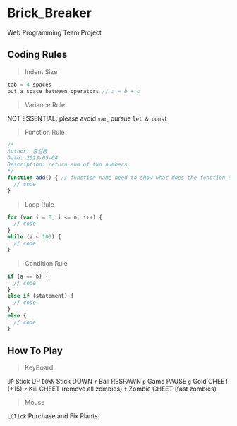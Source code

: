 # Brick_Breaker
Web Programming Team Project

## Coding Rules
> Indent Size

``` javascript
tab = 4 spaces 
put a space between operators // a = b + c
```
> Variance Rule 

NOT ESSENTIAL: please avoid `var`, pursue `let & const`
> Function Rule

``` javascript
/*
Author: 홍길동
Date: 2023-05-04
Description: return sum of two numbers
*/
function add() { // function name need to show what does the function do
  // code
}
``` 

> Loop Rule

``` javascript
for (var i = 0; i <= n; i++) {
  // code
}
while (a < 100) {
  // code
}
```

> Condition Rule

``` javascript
if (a == b) {
  // code
}
else if (statement) {
  // code
}
else {
  // code
}
```

## How To Play 
> KeyBoard

`UP` Stick UP
`DOWN` Stick DOWN
`r` Ball RESPAWN
`p` Game PAUSE
`g` Gold CHEET (+15)
`z` Kill CHEET (remove all zombies)
`f` Zombie CHEET (fast zombies)
> Mouse

`LClick` Purchase and Fix Plants
